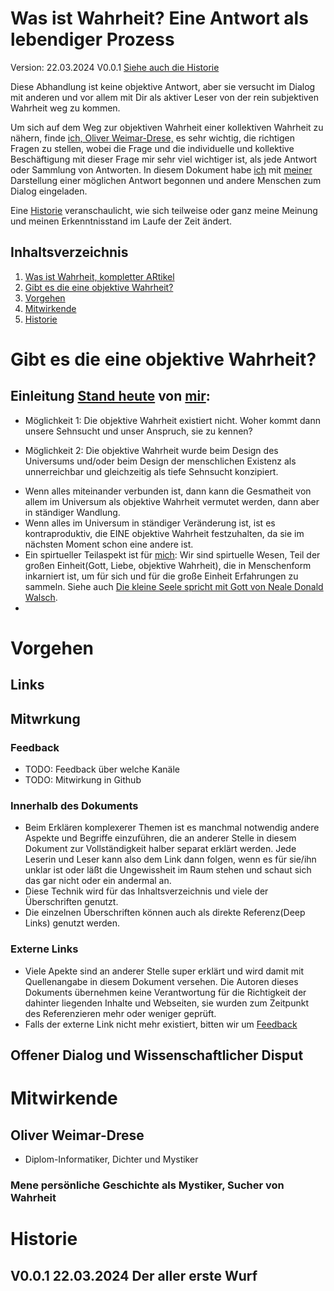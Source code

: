 

# Was ist Wahrheit? Eine Antwort als lebendiger Prozess <a name="artikel"></a>
Version: 22.03.2024 V0.0.1 [Siehe auch die Historie](#v001-22032024-der-aller-erste-wurf)

Diese Abhandlung ist keine objektive Antwort, aber sie versucht im Dialog mit anderen und vor allem mit Dir als aktiver Leser von der rein subjektiven Wahrheit weg zu kommen.

Um sich auf dem Weg zur objektiven Wahrheit einer kollektiven Wahrheit zu nähern, finde [ich, Oliver Weimar-Drese,](#oliver_weimar_drese) es sehr wichtig, die richtigen Fragen zu stellen, wobei die Frage und die individuelle und kollektive Beschäftigung mit dieser Frage mir sehr viel wichtiger ist, als jede Antwort oder Sammlung von Antworten. In diesem Dokument habe [ich](#oliver_weimar_drese) mit [meiner](#oliver_weimar_drese) Darstellung einer möglichen Antwort begonnen und andere Menschen zum Dialog eingeladen. 

Eine [Historie](#historie) veranschaulicht, wie sich teilweise oder ganz meine Meinung und meinen Erkenntnisstand im Laufe der Zeit ändert.

## Inhaltsverzeichnis <a name="toc"></a>
1. [Was ist Wahrheit, kompletter ARtikel](#artikel)
2. [Gibt es die eine objektive Wahrheit?](#onjektive_wahrheit)
2. [Vorgehen](#vorgehen)
2. [Mitwirkende](#mitwirkende)
3. [Historie](#historie)

# Gibt es die eine objektive Wahrheit? <a name="onjektive_wahrheit"></a>

## Einleitung [Stand heute](#v0_0_1) von [mir](#oliver_weimar_drese):
* Möglichkeit 1: Die objektive Wahrheit existiert nicht. Woher kommt dann unsere Sehnsucht und unser Anspruch, sie zu kennen?
+ Möglichkeit 2: Die objektive Wahrheit wurde beim Design des Universums und/oder beim Design der menschlichen Existenz als unnerreichbar und gleichzeitig als tiefe Sehnsucht konzipiert. 
* Wenn alles miteinander verbunden ist, dann kann die Gesmatheit von allem im Universum als objektive Wahrheit vermutet werden, dann aber in ständiger Wandlung.
* Wenn alles im Universum in ständiger Veränderung ist, ist es kontraproduktiv, die EINE objektive Wahrheit festzuhalten, da sie im nächsten Moment schon eine andere ist.
* Ein spirtueller Teilaspekt ist für [mich](#oliver_weimar_drese): Wir sind spirtuelle Wesen, Teil der großen Einheit(Gott, Liebe, objektive Wahrheit), die in Menschenform inkarniert ist, um für sich und für die große Einheit Erfahrungen zu sammeln. Siehe auch [Die kleine Seele spricht mit Gott von Neale Donald Walsch](https://youtu.be/wnvn5IZFpzM?si=k6HliGmYzA1ITsKG).
* 


# Vorgehen <a name="vorgehen"></a>
## Links
## Mitwrkung
### Feedback <a name="feedback"></a>
* TODO: Feedback über welche Kanäle
* TODO: Mitwirkung in Github
### Innerhalb des Dokuments
* Beim Erklären komplexerer Themen ist es manchmal notwendig andere Aspekte und Begriffe einzuführen, die an anderer Stelle in diesem Dokument zur Vollständigkeit halber separat erklärt werden. Jede Leserin und Leser kann also dem Link dann folgen, wenn es für sie/ihn unklar ist oder läßt die Ungewissheit im Raum stehen und schaut sich das gar nicht oder ein andermal an.
* Diese Technik wird für das Inhaltsverzeichnis und viele der Überschriften genutzt.
* Die einzelnen Überschriften können auch als direkte Referenz(Deep Links) genutzt werden.
### Externe Links
* Viele Apekte sind an anderer Stelle super erklärt und wird damit mit Quellenangabe in diesem Dokument versehen. Die Autoren dieses Dokuments übernehmen keine Verantwortung für die Richtigkeit der dahinter liegenden Inhalte und Webseiten, sie wurden zum Zeitpunkt des Referenzieren mehr oder weniger geprüft.
* Falls der externe Link nicht mehr existiert, bitten wir um [Feedback](#feedback)
## Offener Dialog und Wissenschaftlicher Disput

# Mitwirkende <a name="mitwirkende"></a>

## Oliver Weimar-Drese <a name="oliver_weimar_drese"></a>
* Diplom-Informatiker, Dichter und Mystiker
### Mene persönliche Geschichte als Mystiker, Sucher von Wahrheit <a name="oliver_weimar_drese__story"></a>

# Historie
## V0.0.1 22.03.2024 Der aller erste Wurf
